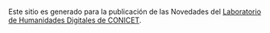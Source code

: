 Este sitio es generado para la publicación de las Novedades del [Laboratorio de Humanidades Digitales de CONICET](https://hdlab.space/).